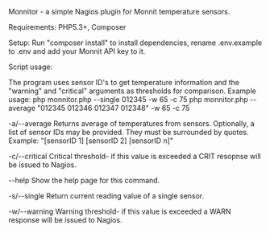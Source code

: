 Monnitor - a simple Nagios plugin for Monnit temperature sensors.

Requirements: PHP5.3+, Composer

Setup: Run "composer install" to install dependencies, rename .env.example to .env and add your Monnit API key to it.

Script usage:

The program uses sensor ID's to get temperature information and the "warning" and "critical" arguments as thresholds for comparison.
Example usage:
php monnitor.php --single 012345 -w 65 -c 75
php monnitor.php --average "012345 012346 012347 012348" -w 65 -c 75

-a/--average <argument>
Returns average of temperatures from sensors. Optionally, a list of sensor IDs may be provided. They must be
surrounded by quotes. Example: "[sensorID 1] [sensorID 2] [sensorID n]"

-c/--critical <argument>
Critical threshold- if this value is exceeded a CRIT resopnse will be issued to Nagios.

--help
Show the help page for this command.

-s/--single <argument>
Return current reading value of a single sensor.

-w/--warning <argument>
Warning threshold- if this value is exceeded a WARN response will be issued to Nagios.
